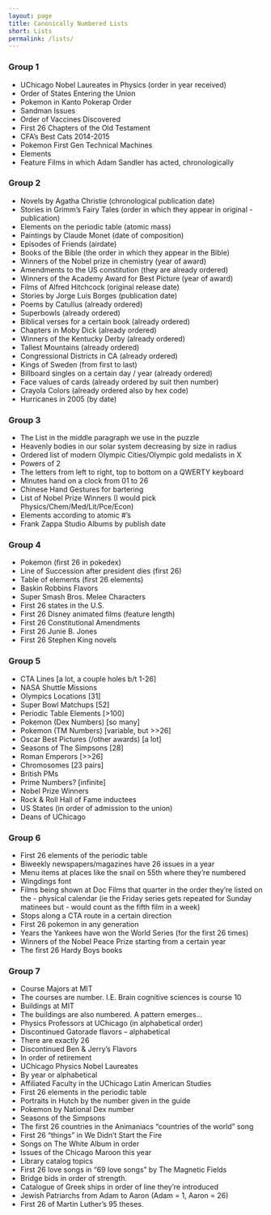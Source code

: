 ```yaml
---
layout: page
title: Canonically Numbered Lists
short: Lists
permalink: /lists/
---
```


### Group 1

- UChicago Nobel Laureates in Physics (order in year received)
- Order of States Entering the Union 
- Pokemon in Kanto Pokerap Order
- Sandman Issues
- Order of Vaccines Discovered
- First 26 Chapters of the Old Testament
- CFA’s Best Cats 2014-2015
- Pokemon First Gen Technical Machines
- Elements
- Feature Films in which Adam Sandler has acted, chronologically

### Group 2

- Novels by Agatha Christie (chronological publication date)
- Stories in Grimm’s Fairy Tales (order in which they appear in original - publication)
- Elements on the periodic table (atomic mass)
- Paintings by Claude Monet (date of composition)
- Episodes of Friends (airdate)
- Books of the Bible (the order in which they appear in the Bible)
- Winners of the Nobel prize in chemistry (year of award)
- Amendments to the US constitution (they are already ordered)
- Winners of the Academy Award for Best Picture (year of award)
- Films of Alfred Hitchcock (original release date)
- Stories by Jorge Luis Borges (publication date)
- Poems by Catullus (already ordered)
- Superbowls (already ordered) 
- Biblical verses for a certain book (already ordered) 
- Chapters in Moby Dick (already ordered) 
- Winners of the Kentucky Derby (already ordered) 
- Tallest Mountains (already ordered) 
- Congressional Districts in CA (already ordered) 
- Kings of Sweden (from first to last) 
- Billboard singles on a certain day / year (already ordered) 
- Face values of cards (already ordered by suit then number) 
- Crayola Colors (already ordered also by hex code) 
- Hurricanes in 2005 (by date) 

### Group 3

- The List in the middle paragraph we use in the puzzle
- Heavenly bodies in our solar system decreasing by size in radius
- Ordered list of modern Olympic Cities/Olympic gold medalists in X
- Powers of 2
- The letters from left to right, top to bottom on a QWERTY keyboard
- Minutes hand on a clock from 01 to 26
- Chinese Hand Gestures for bartering
- List of Nobel Prize Winners (I would pick Physics/Chem/Med/Lit/Pce/Econ)
- Elements according to atomic #’s
- Frank Zappa Studio Albums by publish date

### Group 4

- Pokemon (first 26 in pokedex)
- Line of Succession after president dies (first 26)
- Table of elements (first 26 elements)
- Baskin Robbins Flavors 
- Super Smash Bros. Melee Characters
- First 26 states in the U.S.
- First 26 Disney animated films (feature length) 
- First 26 Constitutional Amendments 
- First 26 Junie B. Jones
- First 26 Stephen King novels

### Group 5

- CTA Lines [a lot, a couple holes b/t 1-26]
- NASA Shuttle Missions 
- Olympics Locations [31]
- Super Bowl Matchups [52]
- Periodic Table Elements [>100]
- Pokemon (Dex Numbers) [so many]
- Pokemon (TM Numbers) [variable, but >>26]
- Oscar Best Pictures (/other awards) [a lot]
- Seasons of The Simpsons [28]
- Roman Emperors [>>26]
- Chromosomes [23 pairs]
- British PMs
- Prime Numbers? [infinite]
- Nobel Prize Winners
- Rock & Roll Hall of Fame inductees
- US States (in order of admission to the union)
- Deans of UChicago

### Group 6

- First 26 elements of the periodic table
- Biweekly newspapers/magazines have 26 issues in a year
- Menu items at places like the snail on 55th where they’re numbered
- Wingdings font
- Films being shown at Doc Films that quarter in the order they’re listed on the - physical calendar (ie the Friday series gets repeated for Sunday matinees but - would count as the fifth film in a week)
- Stops along a CTA route in a certain direction
- First 26 pokemon in any generation
- Years the Yankees have won the World Series (for the first 26 times)
- Winners of the Nobel Peace Prize starting from a certain year
- The first 26 Hardy Boys books

### Group 7

- Course Majors at MIT
- The courses are number. I.E. Brain cognitive sciences is course 10
- Buildings at MIT
- The buildings are also numbered. A pattern emerges...
- Physics Professors at UChicago (in alphabetical order)
- Discontinued Gatorade flavors – alphabetical
- There are exactly 26
- Discontinued Ben & Jerry’s Flavors
- In order of retirement
- UChicago Physics Nobel Laureates
- By year or alphabetical
- Affiliated Faculty in the UChicago Latin American Studies
- First 26 elements in the periodic table
- Portraits in Hutch by the number given in the guide
- Pokemon by National Dex number
- Seasons of the Simpsons
- The first 26 countries in the Animaniacs “countries of the world” song
- First 26 “things” in We Didn’t Start the Fire
- Songs on The White Album in order
- Issues of the Chicago Maroon this year
- Library catalog topics
- First 26 love songs in “69 love songs” by The Magnetic Fields
- Bridge bids in order of strength.
- Catalogue of Greek ships in order of line they’re introduced
- Jewish Patriarchs from Adam to Aaron (Adam = 1, Aaron = 26)
- First 26 of Martin Luther’s 95 theses.
